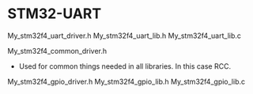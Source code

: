 # STM32-UART

My_stm32f4_uart_driver.h
My_stm32f4_uart_lib.h
My_stm32f4_uart_lib.c

My_stm32f4_common_driver.h
- Used for common things needed in all libraries. In this case RCC.

My_stm32f4_gpio_driver.h
My_stm32f4_gpio_lib.h
My_stm32f4_gpio_lib.c